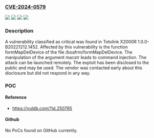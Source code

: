 ### [CVE-2024-0579](https://cve.mitre.org/cgi-bin/cvename.cgi?name=CVE-2024-0579)
![](https://img.shields.io/static/v1?label=Product&message=X2000R&color=blue)
![](https://img.shields.io/static/v1?label=Version&message=%3D%201.0.0-B20221212.1452%20&color=brighgreen)
![](https://img.shields.io/static/v1?label=Vulnerability&message=Command%20Injection&color=brighgreen)
![](https://img.shields.io/static/v1?label=Vulnerability&message=Injection&color=brighgreen)

### Description

A vulnerability classified as critical was found in Totolink X2000R 1.0.0-B20221212.1452. Affected by this vulnerability is the function formMapDelDevice of the file /boafrm/formMapDelDevice. The manipulation of the argument macstr leads to command injection. The attack can be launched remotely. The exploit has been disclosed to the public and may be used. The vendor was contacted early about this disclosure but did not respond in any way.

### POC

#### Reference
- https://vuldb.com/?id.250795

#### Github
No PoCs found on GitHub currently.

